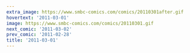 ```yaml
---
extra_image: https://www.smbc-comics.com/comics/20110301after.gif
hovertext: '2011-03-01'
image: https://www.smbc-comics.com/comics/20110301.gif
next_comic: '2011-03-02'
prev_comic: '2011-02-28'
title: '2011-03-01'
---
```


